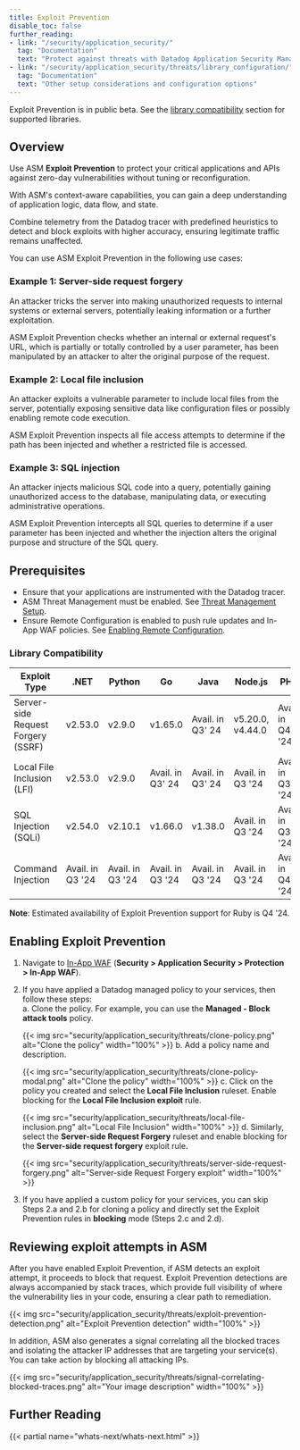 ```yaml
---
title: Exploit Prevention
disable_toc: false
further_reading:
- link: "/security/application_security/"
  tag: "Documentation"
  text: "Protect against threats with Datadog Application Security Management"
- link: "/security/application_security/threats/library_configuration/"
  tag: "Documentation"
  text: "Other setup considerations and configuration options"
---
```



<div class="alert alert-info">Exploit Prevention is in public beta. See the <a href="#library-compatibility">library compatibility</a> section for supported libraries.</div>

## Overview

Use ASM **Exploit Prevention** to protect your critical applications and APIs against zero-day vulnerabilities without tuning or reconfiguration.

With ASM's context-aware capabilities, you can gain a deep understanding of application logic, data flow, and state. 

Combine telemetry from the Datadog tracer with predefined heuristics to detect and block exploits with higher accuracy, ensuring legitimate traffic remains unaffected.

You can use ASM Exploit Prevention in the following use cases:

### Example 1: Server-side request forgery

An attacker tricks the server into making unauthorized requests to internal systems or external servers, potentially leaking information or a further exploitation.

ASM Exploit Prevention checks whether an internal or external request's URL, which is partially or totally controlled by a user parameter, has been manipulated by an attacker to alter the original purpose of the request.

### Example 2: Local file inclusion

An attacker exploits a vulnerable parameter to include local files from the server, potentially exposing sensitive data like configuration files or possibly enabling remote code execution.

ASM Exploit Prevention inspects all file access attempts to determine if the path has been injected and whether a restricted file is accessed.

### Example 3: SQL injection

An attacker injects malicious SQL code into a query, potentially gaining unauthorized access to the database, manipulating data, or executing administrative operations.

ASM Exploit Prevention intercepts all SQL queries to determine if a user parameter has been injected and whether the injection alters the original purpose and structure of the SQL query.

## Prerequisites

- Ensure that your applications are instrumented with the Datadog tracer.
- ASM Threat Management must be enabled. See [Threat Management Setup][1].
- Ensure Remote Configuration is enabled to push rule updates and In-App WAF policies. See [Enabling Remote Configuration][2].

### Library Compatibility


| Exploit Type                       | .NET             | Python           | Go               | Java             | Node.js          | PHP              |
|------------------------------------|------------------|------------------|------------------|------------------|------------------|------------------|
| Server-side Request Forgery (SSRF) | v2.53.0          | v2.9.0           | v1.65.0          | Avail. in Q3' 24 | v5.20.0, v4.44.0 | Avail. in Q4 '24 |
| Local File Inclusion (LFI)         | v2.53.0          | v2.9.0           | Avail. in Q3' 24 | Avail. in Q3' 24 | Avail. in Q3 '24 | Avail. in Q3 '24 |
| SQL Injection (SQLi)               | v2.54.0          | v2.10.1          | v1.66.0          | v1.38.0          | Avail. in Q3 '24 | Avail. in Q3 '24 |
| Command Injection                  | Avail. in Q3 '24 | Avail. in Q3 '24 | Avail. in Q3 '24 | Avail. in Q3 '24 | Avail. in Q3 '24 | Avail. in Q4 '24 |

**Note**: Estimated availability of Exploit Prevention support for Ruby is Q4 '24.

## Enabling Exploit Prevention


1. Navigate to [In-App WAF][3] (**Security > Application Security > Protection > In-App WAF**).
2. If you have applied a Datadog managed policy to your services, then follow these steps:  
   a. Clone the policy. For example, you can use the **Managed - Block attack tools** policy.
    
    {{< img src="security/application_security/threats/clone-policy.png" alt="Clone the policy" width="100%" >}}
   b. Add a policy name and description.
        
    {{< img src="security/application_security/threats/clone-policy-modal.png" alt="Clone the policy" width="100%" >}}
   c. Click on the policy you created and select the **Local File Inclusion** ruleset. Enable blocking for the **Local File Inclusion exploit** rule.
   
    {{< img src="security/application_security/threats/local-file-inclusion.png" alt="Local File Inclusion" width="100%" >}}
   d. Similarly, select the **Server-side Request Forgery** ruleset and enable blocking for the **Server-side request forgery** exploit rule.
   
    {{< img src="security/application_security/threats/server-side-request-forgery.png" alt="Server-side Request Forgery exploit" width="100%" >}}
3. If you have applied a custom policy for your services, you can skip Steps 2.a and 2.b for cloning a policy and directly set the Exploit Prevention rules in **blocking** mode (Steps 2.c and 2.d).


## Reviewing exploit attempts in ASM

After you have enabled Exploit Prevention, if ASM detects an exploit attempt, it proceeds to block that request. Exploit Prevention detections are always accompanied by stack traces, which provide full visibility of where the vulnerability lies in your code, ensuring a clear path to remediation.

{{< img src="security/application_security/threats/exploit-prevention-detection.png" alt="Exploit Prevention detection" width="100%" >}}

In addition, ASM also generates a signal correlating all the blocked traces and isolating the attacker IP addresses that are targeting your service(s). You can take action by blocking all attacking IPs. 

{{< img src="security/application_security/threats/signal-correlating-blocked-traces.png" alt="Your image description" width="100%" >}}

## Further Reading

{{< partial name="whats-next/whats-next.html" >}}

[1]: /security/application_security/threats/setup
[2]: /agent/remote_config/?tab=configurationyamlfile#enabling-remote-configuration
[3]: https://app.datadoghq.com/security/appsec/in-app-waf
